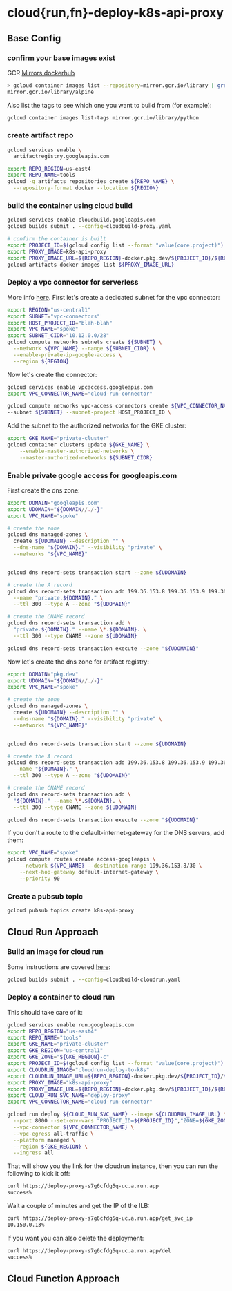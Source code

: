# cloud{run,fn}-deploy-k8s-api-proxy

## Base Config
### confirm your base images exist
GCR [Mirrors dockerhub](https://cloud.google.com/container-registry/docs/pulling-cached-images)

```bash
> gcloud container images list --repository=mirror.gcr.io/library | grep alpine
mirror.gcr.io/library/alpine
```

Also list the tags to see which one you want to build from (for example):

```bash
gcloud container images list-tags mirror.gcr.io/library/python
```

### create artifact repo

```bash
gcloud services enable \
  artifactregistry.googleapis.com

export REPO_REGION=us-east4
export REPO_NAME=tools
gcloud -q artifacts repositories create ${REPO_NAME} \
  --repository-format docker --location ${REGION}
```

### build the container using cloud build
```bash
gcloud services enable cloudbuild.googleapis.com
gcloud builds submit . --config=cloudbuild-proxy.yaml

# confirm the container is built
export PROJECT_ID=$(gcloud config list --format "value(core.project)")
export PROXY_IMAGE=k8s-api-proxy
export PROXY_IMAGE_URL=${REPO_REGION}-docker.pkg.dev/${PROJECT_ID}/${REPO_NAME}/${IMAGE}
gcloud artifacts docker images list ${PROXY_IMAGE_URL}
```

### Deploy a vpc connector for serverless
More info [here](https://cloud.google.com/vpc/docs/configure-serverless-vpc-access). First let's create a dedicated subnet for the vpc connector:

```bash
export REGION="us-central1"
export SUBNET="vpc-connectors"
export HOST_PROJECT_ID="blah-blah"
export VPC_NAME="spoke"
export SUBNET_CIDR="10.12.0.0/28"
gcloud compute networks subnets create ${SUBNET} \
  --network ${VPC_NAME} --range ${SUBNET_CIDR} \
  --enable-private-ip-google-access \
  --region ${REGION}
```

Now let's create the connector:

```bash
gcloud services enable vpcaccess.googleapis.com
export VPC_CONNECTOR_NAME="cloud-run-connector"

gcloud compute networks vpc-access connectors create ${VPC_CONNECTOR_NAME} --region ${REGION} \
--subnet ${SUBNET} --subnet-project HOST_PROJECT_ID \
```

Add the subnet to the authorized networks for the GKE cluster:

```bash
export GKE_NAME="private-cluster"
gcloud container clusters update ${GKE_NAME} \
    --enable-master-authorized-networks \
    --master-authorized-networks ${SUBNET_CIDR}
```

### Enable private google access for googleapis.com
First create the dns zone:

```bash
export DOMAIN="googleapis.com"
export UDOMAIN="${DOMAIN//./-}"
export VPC_NAME="spoke"

# create the zone
gcloud dns managed-zones \
  create ${UDOMAIN} --description "" \
  --dns-name "${DOMAIN}." --visibility "private" \
  --networks "${VPC_NAME}"


gcloud dns record-sets transaction start --zone ${UDOMAIN}

# create the A record
gcloud dns record-sets transaction add 199.36.153.8 199.36.153.9 199.36.153.10 199.36.153.11 \
  --name "private.${DOMAIN}." \
  --ttl 300 --type A --zone "${UDOMAIN}"

# create the CNAME record
gcloud dns record-sets transaction add \
  "private.${DOMAIN}." --name \*.${DOMAIN}. \
  --ttl 300 --type CNAME --zone ${UDOMAIN}

gcloud dns record-sets transaction execute --zone "${UDOMAIN}"
```

Now let's create the dns zone for artifact registry:


```bash
export DOMAIN="pkg.dev"
export UDOMAIN="${DOMAIN//./-}"
export VPC_NAME="spoke"

# create the zone
gcloud dns managed-zones \
  create ${UDOMAIN} --description "" \
  --dns-name "${DOMAIN}." --visibility "private" \
  --networks "${VPC_NAME}"


gcloud dns record-sets transaction start --zone ${UDOMAIN}

# create the A record
gcloud dns record-sets transaction add 199.36.153.8 199.36.153.9 199.36.153.10 199.36.153.11 \
  --name "${DOMAIN}." \
  --ttl 300 --type A --zone "${UDOMAIN}"

# create the CNAME record
gcloud dns record-sets transaction add \
  "${DOMAIN}." --name \*.${DOMAIN}. \
  --ttl 300 --type CNAME --zone ${UDOMAIN}

gcloud dns record-sets transaction execute --zone "${UDOMAIN}"
```

If you don't a route to the default-internet-gateway for the DNS servers, add them:

```bash
export VPC_NAME="spoke"
gcloud compute routes create access-googleapis \
    --network ${VPC_NAME} --destination-range 199.36.153.8/30 \
    --next-hop-gateway default-internet-gateway \
    --priority 90
```

### Create a pubsub topic
```bash
gcloud pubsub topics create k8s-api-proxy
```

## Cloud Run Approach
### Build an image for cloud run
Some instructions are covered [here](https://cloud.google.com/run/docs/quickstarts/build-and-deploy/python):

```bash
gcloud builds submit . --config=cloudbuild-cloudrun.yaml
```

### Deploy a container to cloud run
This should take care of it:

```bash
gcloud services enable run.googleapis.com
export REPO_REGION="us-east4"
export REPO_NAME="tools"
export GKE_NAME="private-cluster"
export GKE_REGION="us-central1"
export GKE_ZONE="${GKE_REGION}-c"
export PROJECT_ID=$(gcloud config list --format "value(core.project)")
export CLOUDRUN_IMAGE="cloudrun-deploy-to-k8s"
export CLOUDRUN_IMAGE_URL=${REPO_REGION}-docker.pkg.dev/${PROJECT_ID}/${REPO_NAME}/${CLOUDRUN_IMAGE}
export PROXY_IMAGE="k8s-api-proxy"
export PROXY_IMAGE_URL=${REPO_REGION}-docker.pkg.dev/${PROJECT_ID}/${REPO_NAME}/${PROXY_IMAGE}
export CLOUD_RUN_SVC_NAME="deploy-proxy"
export VPC_CONNECTOR_NAME="cloud-run-connector"

gcloud run deploy ${CLOUD_RUN_SVC_NAME} --image ${CLOUDRUN_IMAGE_URL} \
  --port 8000 --set-env-vars "PROJECT_ID=${PROJECT_ID}","ZONE=${GKE_ZONE}","GKE_CLUSTER_NAME=${GKE_NAME}","K8S_API_PROXY_IMAGE=${PROXY_IMAGE_URL}" \
  --vpc-connector ${VPC_CONNECTOR_NAME} \
  --vpc-egress all-traffic \
  --platform managed \
  --region ${GKE_REGION} \
  --ingress all
```

That will show you the link for the cloudrun instance, then you can run the following to kick it off:

```bash
curl https://deploy-proxy-s7g6cfdg5q-uc.a.run.app
success%
```

Wait a couple of minutes and get the IP of the ILB:

```bash
curl https://deploy-proxy-s7g6cfdg5q-uc.a.run.app/get_svc_ip
10.150.0.13%
```

If you want you can also delete the deployment:

```bash
curl https://deploy-proxy-s7g6cfdg5q-uc.a.run.app/del
success%
```

## Cloud Function Approach
